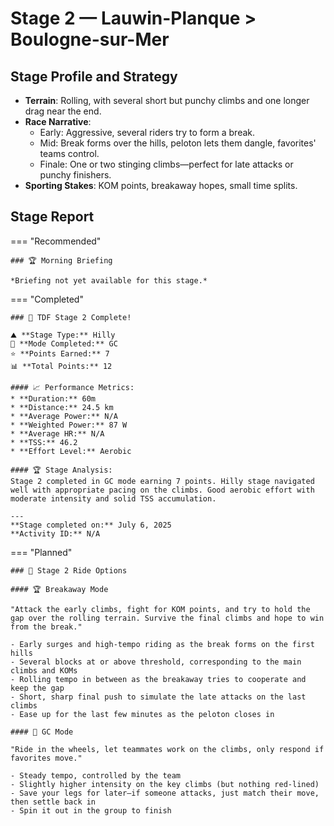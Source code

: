 # Stage 2 — Lauwin-Planque > Boulogne-sur-Mer

## Stage Profile and Strategy

- **Terrain**: Rolling, with several short but punchy climbs and one longer drag near the end.
- **Race Narrative**:
	- Early: Aggressive, several riders try to form a break.
	- Mid: Break forms over the hills, peloton lets them dangle, favorites' teams control.
	- Finale: One or two stinging climbs—perfect for late attacks or punchy finishers.
- **Sporting Stakes**: KOM points, breakaway hopes, small time splits.

## Stage Report

=== "Recommended"

	### 🏆 Morning Briefing

	*Briefing not yet available for this stage.*

=== "Completed"

	### 🎉 TDF Stage 2 Complete!

	⛰️ **Stage Type:** Hilly  
	🚴 **Mode Completed:** GC  
	⭐ **Points Earned:** 7  
	📊 **Total Points:** 12

	#### 📈 Performance Metrics:
	* **Duration:** 60m
	* **Distance:** 24.5 km
	* **Average Power:** N/A
	* **Weighted Power:** 87 W
	* **Average HR:** N/A
	* **TSS:** 46.2
	* **Effort Level:** Aerobic

	#### 🏆 Stage Analysis:
	Stage 2 completed in GC mode earning 7 points. Hilly stage navigated well with appropriate pacing on the climbs. Good aerobic effort with moderate intensity and solid TSS accumulation.

	---
	**Stage completed on:** July 6, 2025  
	**Activity ID:** N/A

=== "Planned"

	### 🚴 Stage 2 Ride Options

	#### 🏆 Breakaway Mode
	
	"Attack the early climbs, fight for KOM points, and try to hold the gap over the rolling terrain. Survive the final climbs and hope to win from the break."

	- Early surges and high-tempo riding as the break forms on the first hills
	- Several blocks at or above threshold, corresponding to the main climbs and KOMs
	- Rolling tempo in between as the breakaway tries to cooperate and keep the gap
	- Short, sharp final push to simulate the late attacks on the last climbs
	- Ease up for the last few minutes as the peloton closes in
	
	#### 🦺 GC Mode

	"Ride in the wheels, let teammates work on the climbs, only respond if favorites move."

	- Steady tempo, controlled by the team
	- Slightly higher intensity on the key climbs (but nothing red-lined)
	- Save your legs for later—if someone attacks, just match their move, then settle back in
	- Spin it out in the group to finish
